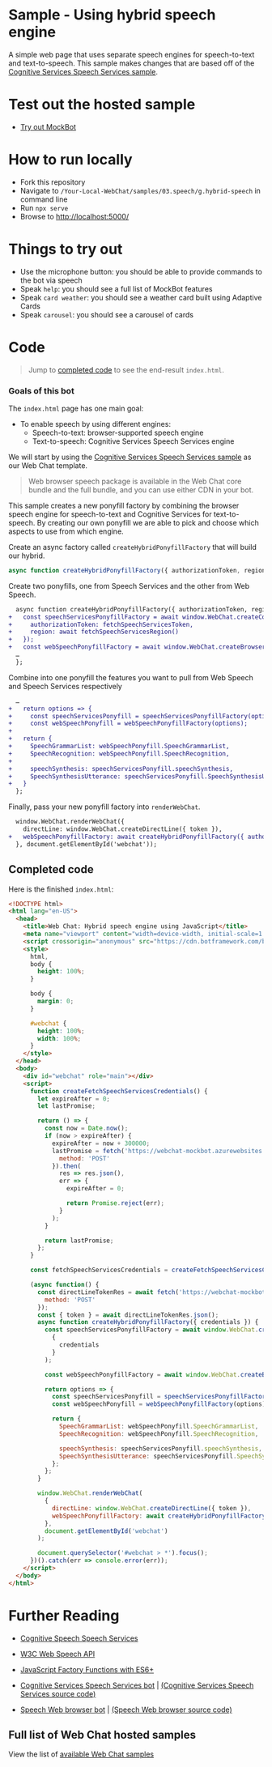 # Sample - Using hybrid speech engine

A simple web page that uses separate speech engines for speech-to-text and text-to-speech. This sample makes changes that are based off of the [Cognitive Services Speech Services sample][1].

# Test out the hosted sample

-  [Try out MockBot](https://microsoft.github.io/BotFramework-WebChat/03.speech/g.hybrid-speech)

# How to run locally

-  Fork this repository
-  Navigate to `/Your-Local-WebChat/samples/03.speech/g.hybrid-speech` in command line
-  Run `npx serve`
-  Browse to [http://localhost:5000/](http://localhost:5000/)

# Things to try out

-  Use the microphone button: you should be able to provide commands to the bot via speech
-  Speak `help`: you should see a full list of MockBot features
-  Speak `card weather`: you should see a weather card built using Adaptive Cards
-  Speak `carousel`: you should see a carousel of cards

# Code

> Jump to [completed code](#completed-code) to see the end-result `index.html`.

### Goals of this bot

The `index.html` page has one main goal:

-  To enable speech by using different engines:
   -  Speech-to-text: browser-supported speech engine
   -  Text-to-speech: Cognitive Services Speech Services engine

We will start by using the [Cognitive Services Speech Services sample][1] as our Web Chat template.

> Web browser speech package is available in the Web Chat core bundle and the full bundle, and you can use either CDN in your bot.

This sample creates a new ponyfill factory by combining the browser speech engine for speech-to-text and Cognitive Services for text-to-speech. By creating our own ponyfill we are able to pick and choose which aspects to use from which engine.

Create an async factory called `createHybridPonyfillFactory` that will build our hybrid.

<!-- prettier-ignore-start -->
```js
async function createHybridPonyfillFactory({ authorizationToken, region }) {…}
```
<!-- prettier-ignore-end -->

Create two ponyfills, one from Speech Services and the other from Web Speech.

```diff
  async function createHybridPonyfillFactory({ authorizationToken, region }) {
+   const speechServicesPonyfillFactory = await window.WebChat.createCognitiveServicesSpeechServicesPonyfillFactory({
+     authorizationToken: fetchSpeechServicesToken,
+     region: await fetchSpeechServicesRegion()
+   });
+   const webSpeechPonyfillFactory = await window.WebChat.createBrowserWebSpeechPonyfillFactory();
  …
  };
```

Combine into one ponyfill the features you want to pull from Web Speech and Speech Services respectively

```diff
  …
+   return options => {
+     const speechServicesPonyfill = speechServicesPonyfillFactory(options);
+     const webSpeechPonyfill = webSpeechPonyfillFactory(options);
+
+   return {
+     SpeechGrammarList: webSpeechPonyfill.SpeechGrammarList,
+     SpeechRecognition: webSpeechPonyfill.SpeechRecognition,
+
+     speechSynthesis: speechServicesPonyfill.speechSynthesis,
+     SpeechSynthesisUtterance: speechServicesPonyfill.SpeechSynthesisUtterance
+   }
  };

```

Finally, pass your new ponyfill factory into `renderWebChat`.

```diff
  window.WebChat.renderWebChat({
    directLine: window.WebChat.createDirectLine({ token }),
+   webSpeechPonyfillFactory: await createHybridPonyfillFactory({ authorizationToken, region })
  }, document.getElementById('webchat'));
```

## Completed code

Here is the finished `index.html`:

<!-- prettier-ignore-start -->
```html
<!DOCTYPE html>
<html lang="en-US">
  <head>
    <title>Web Chat: Hybrid speech engine using JavaScript</title>
    <meta name="viewport" content="width=device-width, initial-scale=1.0" />
    <script crossorigin="anonymous" src="https://cdn.botframework.com/botframework-webchat/latest/webchat.js"></script>
    <style>
      html,
      body {
        height: 100%;
      }

      body {
        margin: 0;
      }

      #webchat {
        height: 100%;
        width: 100%;
      }
    </style>
  </head>
  <body>
    <div id="webchat" role="main"></div>
    <script>
      function createFetchSpeechServicesCredentials() {
        let expireAfter = 0;
        let lastPromise;

        return () => {
          const now = Date.now();
          if (now > expireAfter) {
            expireAfter = now + 300000;
            lastPromise = fetch('https://webchat-mockbot.azurewebsites.net/speechservices/token', {
              method: 'POST'
            }).then(
              res => res.json(),
              err => {
                expireAfter = 0;

                return Promise.reject(err);
              }
            );
          }

          return lastPromise;
        };
      }

      const fetchSpeechServicesCredentials = createFetchSpeechServicesCredentials();

      (async function() {
        const directLineTokenRes = await fetch('https://webchat-mockbot.azurewebsites.net/directline/token', {
          method: 'POST'
        });
        const { token } = await directLineTokenRes.json();
        async function createHybridPonyfillFactory({ credentials }) {
          const speechServicesPonyfillFactory = await window.WebChat.createCognitiveServicesSpeechServicesPonyfillFactory(
            {
              credentials
            }
          );

          const webSpeechPonyfillFactory = await window.WebChat.createBrowserWebSpeechPonyfillFactory();

          return options => {
            const speechServicesPonyfill = speechServicesPonyfillFactory(options);
            const webSpeechPonyfill = webSpeechPonyfillFactory(options);

            return {
              SpeechGrammarList: webSpeechPonyfill.SpeechGrammarList,
              SpeechRecognition: webSpeechPonyfill.SpeechRecognition,

              speechSynthesis: speechServicesPonyfill.speechSynthesis,
              SpeechSynthesisUtterance: speechServicesPonyfill.SpeechSynthesisUtterance
            };
          };
        }

        window.WebChat.renderWebChat(
          {
            directLine: window.WebChat.createDirectLine({ token }),
            webSpeechPonyfillFactory: await createHybridPonyfillFactory({ credentials: fetchSpeechServicesCredentials })
          },
          document.getElementById('webchat')
        );

        document.querySelector('#webchat > *').focus();
      })().catch(err => console.error(err));
    </script>
  </body>
</html>
```
<!-- prettier-ignore-end -->

# Further Reading

-  [Cognitive Speech Speech Services](https://azure.microsoft.com/en-us/services/cognitive-services/speech-services/)
-  [W3C Web Speech API](https://w3c.github.io/speech-api/)
-  [JavaScript Factory Functions with ES6+](https://medium.com/javascript-scene/javascript-factory-functions-with-es6-4d224591a8b1)

-  [Cognitive Services Speech Services bot](https://microsoft.github.io/BotFramework-WebChat/03.speech/b.cognitive-speech-services-js) | [(Cognitive Services Speech Services source code)](https://github.com/microsoft/BotFramework-WebChat/tree/master/samples/03.speech/b.cognitive-speech-services-js)
-  [Speech Web browser bot](https://microsoft.github.io/BotFramework-WebChat/03.speech/g.hybrid-speech) | [(Speech Web browser source code)](https://github.com/microsoft/BotFramework-WebChat/tree/master/samples/03.speech/g.hybrid-speech)

## Full list of Web Chat hosted samples

View the list of [available Web Chat samples](https://github.com/microsoft/BotFramework-WebChat/tree/master/samples)

  [1]: ../b.cognitive-speech-services-js/README.md